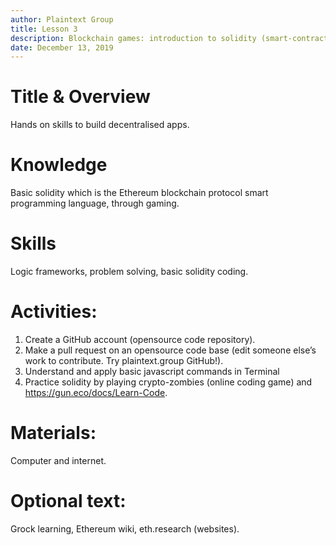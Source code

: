 ```yaml
---
author: Plaintext Group
title: Lesson 3
description: Blockchain games: introduction to solidity (smart-contract language) coding. 
date: December 13, 2019
---
```

# Title & Overview
Hands on skills to build decentralised apps.
# Knowledge
Basic solidity which is the Ethereum blockchain protocol smart programming language, through gaming.
# Skills
Logic frameworks, problem solving, basic solidity coding. 
# Activities:
1. Create a GitHub account (opensource code repository). 
2. Make a pull request on an opensource code base (edit someone else’s work to contribute. Try plaintext.group GitHub!). 
3. Understand and apply basic javascript commands in Terminal 
4. Practice solidity by playing crypto-zombies (online coding game) and https://gun.eco/docs/Learn-Code.
# Materials:
Computer and internet.
# Optional text:
Grock learning, Ethereum wiki, eth.research (websites).

